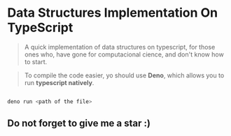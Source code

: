 # **Data Structures Implementation On TypeScript**

> A quick implementation of data structures on typescript, for those ones who, have gone for computacional cience, and don't know how to start.

> To compile the code easier, yo should use **Deno**, which allows you to run **typescript natively**.

```bash

deno run <path of the file>

```

## **Do not forget to give me a star :)**